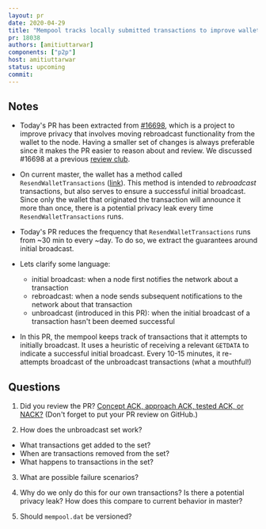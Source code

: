 ```yaml
---
layout: pr
date: 2020-04-29
title: "Mempool tracks locally submitted transactions to improve wallet privacy"
pr: 18038
authors: [amitiuttarwar]
components: ["p2p"]
host: amitiuttarwar
status: upcoming
commit:
---
```


## Notes
- Today's PR has been extracted from
  [#16698](https://github.com/bitcoin/bitcoin/pull/16698), which is a project
  to improve privacy that involves moving rebroadcast functionality from the
  wallet to the node. Having a smaller set of changes is always preferable
  since it makes the PR easier to reason about and review. We discussed #16698
  at a previous [review club](https://bitcoincore.reviews/16698.html).

- On current master, the wallet has a method called `ResendWalletTransactions`
  ([link](https://github.com/bitcoin/bitcoin/blob/master/src/wallet/wallet.cpp#L1971)).
  This method is intended to _rebroadcast_ transactions, but also serves to
  ensure a successful initial broadcast. Since only the wallet that originated
  the transaction will announce it more than once, there is a potential privacy leak
  every time `ResendWalletTransactions` runs.

- Today's PR reduces the frequency that `ResendWalletTransactions` runs from
  ~30 min to every ~day. To do
  so, we extract the guarantees around initial broadcast.

- Lets clarify some language:
  - initial broadcast: when a node first notifies the network about a transaction
  - rebroadcast: when a node sends subsequent notifications to the network
    about that transaction
  - unbroadcast (introduced in this PR): when the initial broadcast of a
    transaction hasn't been deemed successful

- In this PR, the mempool keeps track of transactions that it attempts to initially
  broadcast. It uses a heuristic of receiving a relevant `GETDATA` to indicate
  a successful initial broadcast. Every 10-15 minutes, it re-attempts broadcast
  of the unbroadcast transactions (what a mouthful!)


## Questions

1. Did you review the PR? [Concept ACK, approach ACK, tested ACK, or
   NACK?](https://github.com/bitcoin/bitcoin/blob/master/CONTRIBUTING.md#peer-review)
   (Don't forget to put your PR review on GitHub.)

2. How does the unbroadcast set work?
  - What transactions get added to the set?
  - When are transactions removed from the set?
  - What happens to transactions in the set?

3. What are possible failure scenarios?

4. Why do we only do this for our own transactions? Is there a potential
   privacy leak? How does this compare to current behavior in master?

5. Should `mempool.dat` be versioned?

<!-- TODO: uncomment and add meeting log
## Meeting Log

{% irc %}
{% endirc %}
--->
